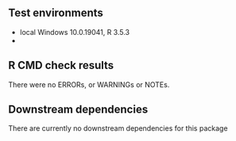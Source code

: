 ## Test environments
* local Windows 10.0.19041, R 3.5.3
*

## R CMD check results
There were no ERRORs, or WARNINGs or NOTEs.

## Downstream dependencies
There are currently no downstream dependencies for this package